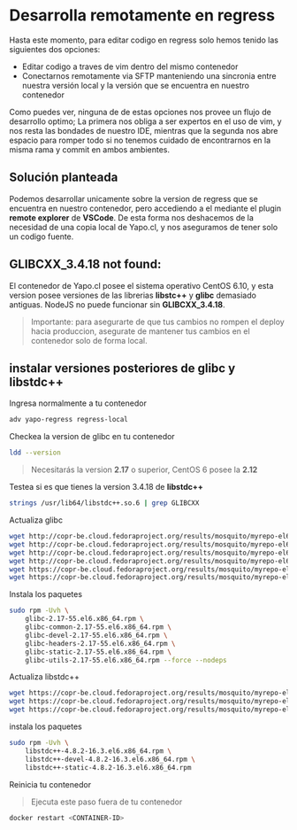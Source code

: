 # Desarrolla remotamente en regress

Hasta este momento, para editar codigo en regress solo hemos tenido las siguientes dos opciones:

- Editar codigo a traves de vim dentro del mismo contenedor
- Conectarnos remotamente via SFTP manteniendo una sincronia entre nuestra versión local y la versión que se encuentra en nuestro contenedor

Como puedes ver, ninguna de de estas opciones nos provee un flujo de desarrollo optimo; La primera nos obliga a ser expertos en el uso de vim, y nos resta las bondades de nuestro IDE, mientras que la segunda nos abre espacio para romper todo si no tenemos cuidado de encontrarnos en la misma rama y commit en ambos ambientes.

## Solución planteada

Podemos desarrollar unicamente sobre la version de regress que se encuentra en nuestro contenedor, pero accediendo a el mediante el plugin __remote explorer__ de __VSCode__. De esta forma nos deshacemos de la necesidad de una copia local de Yapo.cl, y nos aseguramos de tener solo un codigo fuente.

## GLIBCXX_3.4.18 not found:

El contenedor de Yapo.cl posee el sistema operativo CentOS 6.10, y esta version posee versiones de las librerias __libstc++__ y __glibc__ demasiado antiguas. NodeJS no puede funcionar sin __GLIBCXX_3.4.18__.

> Importante: para asegurarte de que tus cambios no rompen el deploy hacia produccion, asegurate de mantener tus cambios en el contenedor solo de forma local.

## instalar versiones posteriores de glibc y libstdc++

Ingresa normalmente a tu contenedor
```bash
adv yapo-regress regress-local
```

Checkea la version de glibc en tu contenedor

```bash 
ldd --version
```
> Necesitarás la version __2.17__ o superior, CentOS 6 posee la __2.12__

Testea si es que tienes la version 3.4.18 de __libstdc++__

```bash
strings /usr/lib64/libstdc++.so.6 | grep GLIBCXX
```

Actualiza glibc

```bash
wget http://copr-be.cloud.fedoraproject.org/results/mosquito/myrepo-el6/epel-6-x86_64/glibc-2.17-55.fc20/glibc-2.17-55.el6.x86_64.rpm
wget http://copr-be.cloud.fedoraproject.org/results/mosquito/myrepo-el6/epel-6-x86_64/glibc-2.17-55.fc20/glibc-common-2.17-55.el6.x86_64.rpm
wget http://copr-be.cloud.fedoraproject.org/results/mosquito/myrepo-el6/epel-6-x86_64/glibc-2.17-55.fc20/glibc-devel-2.17-55.el6.x86_64.rpm
wget http://copr-be.cloud.fedoraproject.org/results/mosquito/myrepo-el6/epel-6-x86_64/glibc-2.17-55.fc20/glibc-headers-2.17-55.el6.x86_64.rpm
wget https://copr-be.cloud.fedoraproject.org/results/mosquito/myrepo-el6/epel-6-x86_64/glibc-2.17-55.fc20/glibc-utils-2.17-55.el6.x86_64.rpm
wget https://copr-be.cloud.fedoraproject.org/results/mosquito/myrepo-el6/epel-6-x86_64/glibc-2.17-55.fc20/glibc-static-2.17-55.el6.x86_64.rpm
```

Instala los paquetes
```bash
sudo rpm -Uvh \
    glibc-2.17-55.el6.x86_64.rpm \
    glibc-common-2.17-55.el6.x86_64.rpm \
    glibc-devel-2.17-55.el6.x86_64.rpm \
    glibc-headers-2.17-55.el6.x86_64.rpm \
    glibc-static-2.17-55.el6.x86_64.rpm \
    glibc-utils-2.17-55.el6.x86_64.rpm --force --nodeps
```

Actualiza libstdc++

```bash
wget https://copr-be.cloud.fedoraproject.org/results/mosquito/myrepo-el6/epel-6-x86_64/gcc-4.8.2-16.3.fc20/libstdc++-4.8.2-16.3.el6.x86_64.rpm
wget https://copr-be.cloud.fedoraproject.org/results/mosquito/myrepo-el6/epel-6-x86_64/gcc-4.8.2-16.3.fc20/libstdc++-devel-4.8.2-16.3.el6.x86_64.rpm
wget https://copr-be.cloud.fedoraproject.org/results/mosquito/myrepo-el6/epel-6-x86_64/gcc-4.8.2-16.3.fc20/libstdc++-static-4.8.2-16.3.el6.x86_64.rpm

```

instala los paquetes
```bash
sudo rpm -Uvh \
    libstdc++-4.8.2-16.3.el6.x86_64.rpm \
    libstdc++-devel-4.8.2-16.3.el6.x86_64.rpm \
    libstdc++-static-4.8.2-16.3.el6.x86_64.rpm
```

Reinicia tu contenedor

> Ejecuta este paso fuera de tu contenedor

```bash 
docker restart <CONTAINER-ID>
```
